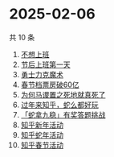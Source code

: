 # 2025-02-06

共 10 条

<!-- BEGIN ZHIHUSEARCH -->
<!-- 最后更新时间 Thu Feb 06 2025 01:12:32 GMT+0800 (China Standard Time) -->
1. [不想上班](https://www.zhihu.com/search?q=不想上班)
1. [节后上班第一天](https://www.zhihu.com/search?q=节后上班第一天)
1. [勇士力克魔术](https://www.zhihu.com/search?q=勇士力克魔术)
1. [春节档票房破60亿](https://www.zhihu.com/search?q=春节档票房破60亿)
1. [为何马谡置之死地就真死了](https://www.zhihu.com/search?q=为何马谡置之死地就真死了)
1. [过年来知乎，蛇么都好玩](https://www.zhihu.com/search?q=过年来知乎，蛇么都好玩)
1. [「蛇拿九稳」有奖答题挑战](https://www.zhihu.com/search?q=「蛇拿九稳」有奖答题挑战)
1. [知乎新年活动](https://www.zhihu.com/search?q=知乎新年活动)
1. [知乎蛇年活动](https://www.zhihu.com/search?q=知乎蛇年活动)
1. [知乎春节活动](https://www.zhihu.com/search?q=知乎春节活动)
<!-- END ZHIHUSEARCH -->
